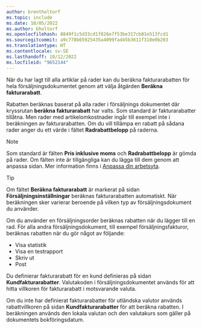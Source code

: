 ```yaml
---
author: brentholtorf
ms.topic: include
ms.date: 10/05/2022
ms.author: bholtorf
ms.openlocfilehash: 8849f1c5d33cd1f826e7f53be317cb01e513fcd1
ms.sourcegitcommit: a9c778b65925435a4099fad45b3611f310e0b203
ms.translationtype: HT
ms.contentlocale: sv-SE
ms.lasthandoff: 10/12/2022
ms.locfileid: "9652144"
---
```

När du har lagt till alla artiklar på rader kan du beräkna fakturarabatten för hela försäljningsdokumentet genom att välja åtgärden **Beräkna fakturarabatt**.

Rabatten beräknas baserat på alla rader i försäljnings dokumentet där kryssrutan **beräkna fakturarabatt** har valts. Som standard är fakturarabatter tillåtna. Men rader med artikelomkostnader ingår till exempel inte i beräkningen av fakturarabatten. Om du vill tillämpa en rabatt på sådana rader anger du ett värde i fältet **Radrabattbelopp** på raderna.  

> [!NOTE]
> Som standard är fälten **Pris inklusive moms** och **Radrabattbelopp** är gömda på rader. Om fälten inte är tillgängliga kan du lägga till dem genom att anpassa sidan. Mer information finns i [Anpassa din arbetsyta](../ui-personalization-user.md#to-start-personalizing-a-page-through-the-personalizing-banner).

> [!TIP]
> Om fältet **Beräkna fakturarabatt** är markerat på sidan **Försäljningsinställningar** beräknas fakturarabatten automatiskt. När beräkningen sker varierar beroende på vilken typ av försäljningsdokument du använder.
>
> Om du använder en försäljningsorder beräknas rabatten när du lägger till en rad. För alla andra försäljningsdokument, till exempel försäljningsfakturor, beräknas rabatten när du gör något av följande:
>
> * Visa statistik
> * Visa en testrapport
> * Skriv ut
> * Post

Du definierar fakturarabatt för en kund definieras på sidan **Kundfakturarabatter**. Valutakoden i försäljningsdokumentet används för att hitta villkoren för fakturarabatt i motsvarande valuta.

Om du inte har definierat fakturarabatter för utländska valutor används rabattvillkoren på sidan **Kundfakturarabatter** för att beräkna rabatten. I beräkningen används den lokala valutan och den valutakurs som gäller på dokumentets bokföringsdatum.
